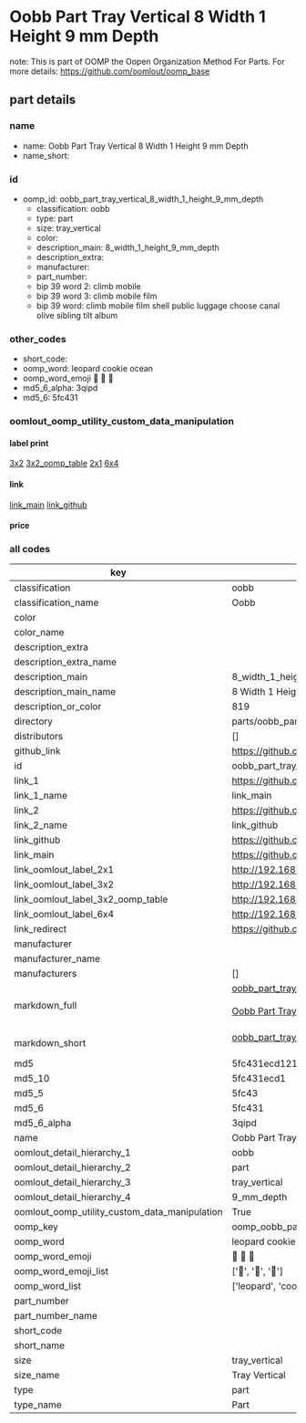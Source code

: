 # Oobb Part Tray Vertical 8 Width 1 Height 9 mm Depth  

note: This is part of OOMP the Oopen Organization Method For Parts. For more details: https://github.com/oomlout/oomp_base

##  part details
  







### name
* name: Oobb Part Tray Vertical 8 Width 1 Height 9 mm Depth
* name_short: 
### id
* oomp_id: oobb_part_tray_vertical_8_width_1_height_9_mm_depth
  * classification: oobb
  * type: part
  * size: tray_vertical
  * color: 
  * description_main: 8_width_1_height_9_mm_depth
  * description_extra: 
  * manufacturer: 
  * part_number: 
  * bip 39 word 2: climb mobile
  * bip 39 word 3: climb mobile film
  * bip 39 word: climb mobile film shell public luggage choose canal olive sibling tilt album

### other_codes
* short_code: 
* oomp_word: leopard cookie ocean
* oomp_word_emoji :leopard: :cookie: :ocean:
* md5_6_alpha: 3qipd
* md5_6: 5fc431






### oomlout_oomp_utility_custom_data_manipulation
#### label print
[3x2](http://192.168.1.245:1112/?label=oomp%203qipd)
[3x2_oomp_table](http://192.168.1.108:1112/?label=oomp%203qipd)
[2x1](http://192.168.1.242:1112/?label=oomp%203qipd)
[6x4](http://192.168.1.55:1112/?label=oomp%203qipd)    

#### link

[link_main](https://github.com/oomlout/oomlout_oomp_version_1_messy/tree/main/parts/oobb_part_tray_vertical_8_width_1_height_9_mm_depth) [link_github](https://github.com/oomlout/oomlout_oomp_version_1_messy/tree/main/parts/oobb_part_tray_vertical_8_width_1_height_9_mm_depth)                             

#### price







### all codes 
| key | value |  
| --- | --- |  
| classification | oobb |  
| classification_name | Oobb |  
| color |  |  
| color_name |  |  
| description_extra |  |  
| description_extra_name |  |  
| description_main | 8_width_1_height_9_mm_depth |  
| description_main_name | 8 Width 1 Height 9 mm Depth |  
| description_or_color | 819 |  
| directory | parts/oobb_part_tray_vertical_8_width_1_height_9_mm_depth |  
| distributors | [] |  
| github_link | https://github.com/oomlout/oomlout_oomp_part_src/tree/main/parts/oobb_part_tray_vertical_8_width_1_height_9_mm_depth |  
| id | oobb_part_tray_vertical_8_width_1_height_9_mm_depth |  
| link_1 | https://github.com/oomlout/oomlout_oomp_version_1_messy/tree/main/parts/oobb_part_tray_vertical_8_width_1_height_9_mm_depth |  
| link_1_name | link_main |  
| link_2 | https://github.com/oomlout/oomlout_oomp_version_1_messy/tree/main/parts/oobb_part_tray_vertical_8_width_1_height_9_mm_depth |  
| link_2_name | link_github |  
| link_github | https://github.com/oomlout/oomlout_oomp_version_1_messy/tree/main/parts/oobb_part_tray_vertical_8_width_1_height_9_mm_depth |  
| link_main | https://github.com/oomlout/oomlout_oomp_version_1_messy/tree/main/parts/oobb_part_tray_vertical_8_width_1_height_9_mm_depth |  
| link_oomlout_label_2x1 | http://192.168.1.242:1112/?label=oomp%203qipd |  
| link_oomlout_label_3x2 | http://192.168.1.245:1112/?label=oomp%203qipd |  
| link_oomlout_label_3x2_oomp_table | http://192.168.1.108:1112/?label=oomp%203qipd |  
| link_oomlout_label_6x4 | http://192.168.1.55:1112/?label=oomp%203qipd |  
| link_redirect | https://github.com/oomlout/oomlout_oomp_version_1_messy/tree/main/parts/oobb_part_tray_vertical_8_width_1_height_9_mm_depth |  
| manufacturer |  |  
| manufacturer_name |  |  
| manufacturers | [] |  
| markdown_full | [oobb_part_tray_vertical_8_width_1_height_9_mm_depth](none)<br>[](none)<br>[Oobb Part Tray Vertical 8 Width 1 Height 9 Mm Depth](none)<br><br> |  
| markdown_short | [oobb_part_tray_vertical_8_width_1_height_9_mm_depth](none)<br><br> |  
| md5 | 5fc431ecd121050a13568c56aca39958 |  
| md5_10 | 5fc431ecd1 |  
| md5_5 | 5fc43 |  
| md5_6 | 5fc431 |  
| md5_6_alpha | 3qipd |  
| name | Oobb Part Tray Vertical 8 Width 1 Height 9 mm Depth |  
| oomlout_detail_hierarchy_1 | oobb |  
| oomlout_detail_hierarchy_2 | part |  
| oomlout_detail_hierarchy_3 | tray_vertical |  
| oomlout_detail_hierarchy_4 | 9_mm_depth |  
| oomlout_oomp_utility_custom_data_manipulation | True |  
| oomp_key | oomp_oobb_part_tray_vertical_8_width_1_height_9_mm_depth |  
| oomp_word | leopard cookie ocean |  
| oomp_word_emoji | :leopard: :cookie: :ocean: |  
| oomp_word_emoji_list | [':leopard:', ':cookie:', ':ocean:'] |  
| oomp_word_list | ['leopard', 'cookie', 'ocean'] |  
| part_number |  |  
| part_number_name |  |  
| short_code |  |  
| short_name |  |  
| size | tray_vertical |  
| size_name | Tray Vertical |  
| type | part |  
| type_name | Part |  
